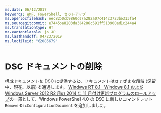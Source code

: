 ```yaml
---
ms.date: 06/12/2017
keywords: WMF, PowerShell, セットアップ
ms.openlocfilehash: eec82b0cb9860d07a282a07c414c3723be313fa4
ms.sourcegitcommit: e7445ba8203da304286c591ff513900ad1c244a4
ms.translationtype: HT
ms.contentlocale: ja-JP
ms.lasthandoff: 04/23/2019
ms.locfileid: "62085679"
---
```

# <a name="remove-dsc-documents"></a>DSC ドキュメントの削除

構成ドキュメントを DSC に提供すると、ドキュメントはさまざまな段階 (保留中、現在、以前) を通過します。 [Windows RT 8.1、Windows 8.1 および Windows Server 2012 R2 用の 2014 年 11 月付け更新プログラムのロールアップ](https://support.microsoft.com/kb/3000850)の一部として、Windows PowerShell 4.0 の DSC に新しいコマンドレット `Remove-DscConfigurationDocument` を追加しました。
